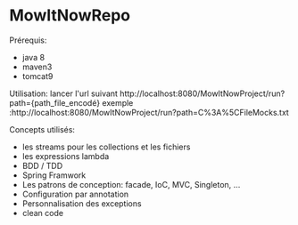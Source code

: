 # MowItNowRepo

Prérequis:
- java 8
- maven3
- tomcat9

Utilisation:
lancer l'url suivant http://localhost:8080/MowItNowProject/run?path={path_file_encodé}
exemple :http://localhost:8080/MowItNowProject/run?path=C%3A%5CFileMocks.txt

Concepts utilisés:
- les streams pour les collections et les fichiers
- les expressions lambda
- BDD / TDD 
- Spring Framwork
- Les patrons de conception: facade, IoC, MVC, Singleton, ...
- Configuration par annotation
- Personnalisation des exceptions
- clean code
